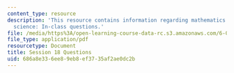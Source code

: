 ```yaml
---
content_type: resource
description: 'This resource contains information regarding mathematics for computer
  science: In-class questions.'
file: /media/https%3A/open-learning-course-data-rc.s3.amazonaws.com/6-042j-mathematics-for-computer-science-spring-2015/686a8e336ee89eb8ef3735af2ae0dc2b_MIT6_042JS15_cp18.pdf
file_type: application/pdf
resourcetype: Document
title: Session 18 Questions
uid: 686a8e33-6ee8-9eb8-ef37-35af2ae0dc2b
---
```

